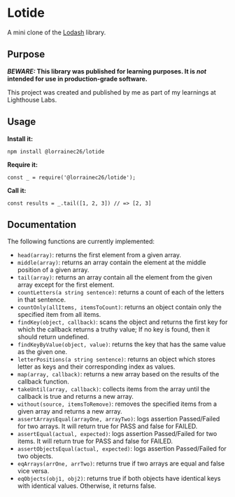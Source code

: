 # Lotide

A mini clone of the [Lodash](https://lodash.com) library.

## Purpose

**_BEWARE:_ This library was published for learning purposes. It is _not_ intended for use in production-grade software.**

This project was created and published by me as part of my learnings at Lighthouse Labs. 

## Usage

**Install it:**

`npm install @lorrainec26/lotide`

**Require it:**

`const _ = require('@lorrainec26/lotide');`

**Call it:**

`const results = _.tail([1, 2, 3]) // => [2, 3]`

## Documentation

The following functions are currently implemented:

* `head(array)`: returns the first element from a given array.
* `middle(array)`: returns an array contain the element at the middle position of a given array.
* `tail(array)`: returns an array contain all the element from the given array except for the first element.
* `countLetters(a string sentence)`: returns a count of each of the letters in that sentence.
* `countOnly(allItems, itemsToCount)`: returns an object contain only the specified item from all items.
* `findKey(object, callback)`: scans the object and returns the first key for which the callback returns a truthy value; If no key is found, then it should return undefined.
* `findKeyByValue(object, value)`: returns the key that has the same value as the given one.
* `letterPositions(a string sentence)`: returns an object which stores letter as keys and their corresponding index as values.
* `map(array, callback)`: returns a new array based on the results of the callback function.
* `takeUntil(array, callback)`: collects items from the array until the callback is true and returns a new array.
* `without(source, itemsToRemove)`: removes the specified items from a given array and returns a new array.
* `assertArraysEqual(arrayOne, arrayTwo)`: logs assertion Passed/Failed for two arrays. It will return true for PASS and false for FAILED.
* `assertEqual(actual, expected)`: logs assertion Passed/Failed for two items. It will return true for PASS and false for FAILED.
* `assertObjectsEqual(actual, expected)`: logs assertion Passed/Failed for two objects.
* `eqArrays(arrOne, arrTwo)`: returns true if two arrays are equal and false vice versa.
* `eqObjects(obj1, obj2)`: returns true if both objects have identical keys with identical values. Otherwise, it returns false.

